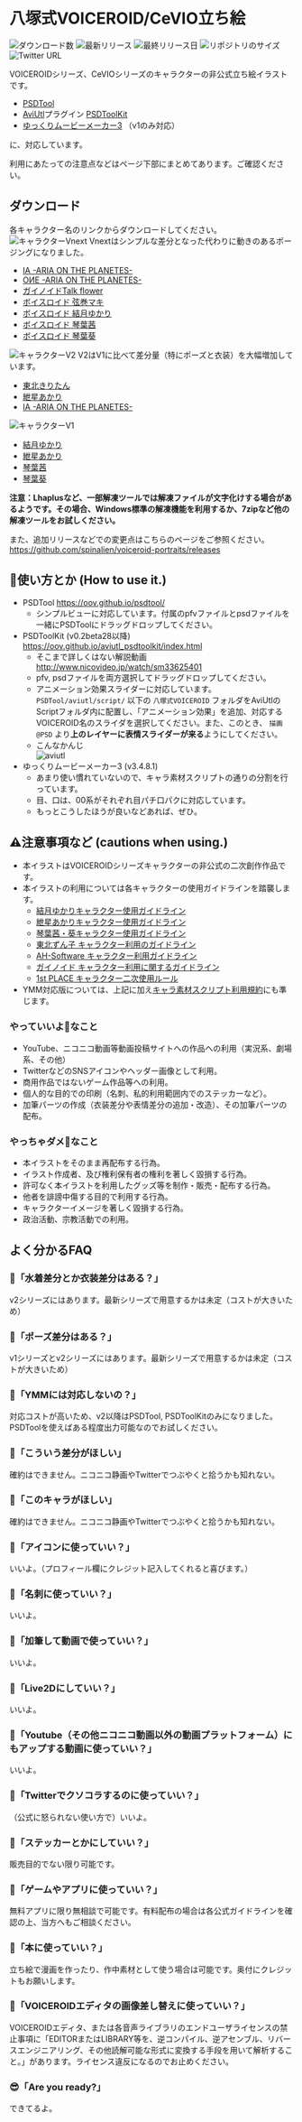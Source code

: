 # 八塚式VOICEROID/CeVIO立ち絵
![ダウンロード数](https://img.shields.io/github/downloads/spinalien/voiceroid-portraits/total?label=total%20downloads)
![最新リリース](https://img.shields.io/github/v/release/spinalien/voiceroid-portraits?label=latest%20release)
![最終リリース日](https://img.shields.io/github/release-date/spinalien/voiceroid-portraits)
![リポジトリのサイズ](https://img.shields.io/github/repo-size/spinalien/voiceroid-portraits?label=all%20filesize)
![Twitter URL](https://img.shields.io/twitter/url?style=social&url=https%3A%2F%2Ftwitter.com%2Fspinalien)

VOICEROIDシリーズ、CeVIOシリーズのキャラクターの非公式立ち絵イラストです。
* [PSDTool](https://oov.github.io/psdtool/)
* [AviUtl](http://spring-fragrance.mints.ne.jp/aviutl/)プラグイン [PSDToolKit](https://oov.github.io/aviutl_psdtoolkit/index.html)
* [ゆっくりムービーメーカー3](https://manjubox.net/ymm3/) （v1のみ対応）

に、対応しています。

利用にあたっての注意点などはページ下部にまとめてあります。ご確認ください。

## ダウンロード
各キャラクター名のリンクからダウンロードしてください。
![キャラクターVnext](https://raw.githubusercontent.com/spinalien/voiceroid-portraits/readme-images/Characters3.png)
Vnextはシンプルな差分となった代わりに動きのあるポージングになりました。
* [IA -ARIA ON THE PLANETES-](https://github.com/spinalien/voiceroid-portraits/releases/download/v4.0/ia_next.zip)
* [OИE -ARIA ON THE PLANETES-](https://github.com/spinalien/voiceroid-portraits/releases/download/v4.0/one_next.zip)
* [ガイノイドTalk flower](https://github.com/spinalien/voiceroid-portraits/releases/download/v4.1/vflower_next.zip)
* [ボイスロイド 弦巻マキ](https://github.com/spinalien/voiceroid-portraits/releases/download/v4.2/maki_next.zip)
* [ボイスロイド 結月ゆかり](https://github.com/spinalien/voiceroid-portraits/releases/download/v4.3/yukari_next.zip)
* [ボイスロイド 琴葉茜](https://github.com/spinalien/voiceroid-portraits/releases/download/v4.4/akane_next.zip)
* [ボイスロイド 琴葉葵](https://github.com/spinalien/voiceroid-portraits/releases/download/v4.4/aoi_next.zip)

![キャラクターV2](https://github.com/spinalien/voiceroid-portraits/blob/9ac21cc6e81ad5d103b4b9b96b6ba5e8863835cf/Characters2.png)
V2はV1に比べて差分量（特にポーズと衣装）を大幅増加しています。
* [東北きりたん](https://github.com/spinalien/voiceroid-portraits/releases/download/v3.1.2/Kiritan_v2.zip)
* [紲星あかり](https://github.com/spinalien/voiceroid-portraits/releases/download/v3.4.1/Akari_v2.zip)
* [IA -ARIA ON THE PLANETES-](https://github.com/spinalien/voiceroid-portraits/releases/download/v3.3.1/IA_v2.zip)


![キャラクターV1](https://github.com/spinalien/voiceroid-portraits/blob/609f71e453d1c3721aa043002fb2d8023d30e317/Characters1.png)
* [結月ゆかり](https://github.com/spinalien/voiceroid-portraits/releases/download/v3.1.3/Yukari.zip)
* [紲星あかり](https://github.com/spinalien/voiceroid-portraits/releases/download/v2.7/Akari.zip)
* [琴葉茜](https://github.com/spinalien/voiceroid-portraits/releases/download/v3.4.3/Akane.zip)
* [琴葉葵](https://github.com/spinalien/voiceroid-portraits/releases/download/v3.4.3/Aoi.zip)

**注意：Lhaplusなど、一部解凍ツールでは解凍ファイルが文字化けする場合があるようです。その場合、Windows標準の解凍機能を利用するか、7zipなど他の解凍ツールをお試しください。**

また、追加リリースなどでの変更点はこちらのページをご参照ください。 https://github.com/spinalien/voiceroid-portraits/releases

## 💁使い方とか (How to use it.)
* PSDTool https://oov.github.io/psdtool/
  * シンプルビューに対応しています。付属のpfvファイルとpsdファイルを一緒にPSDToolにドラッグドロップしてください。
* PSDToolKit (v0.2beta28以降) https://oov.github.io/aviutl_psdtoolkit/index.html
  * そこまで詳しくはない解説動画 http://www.nicovideo.jp/watch/sm33625401
  * pfv, psdファイルを両方選択してドラッグドロップしてください。
  * アニメーション効果スライダーに対応しています。 `PSDTool/aviutl/script/` 以下の `八塚式VOICEROID` フォルダをAviUtlのScriptフォルダ内に配置し、「アニメーション効果」を追加、対応するVOICEROID名のスライダを選択してください。また、このとき、 `描画@PSD` より**上のレイヤーに表情スライダーが来る**ようにしてください。
  * こんなかんじ  
  ![aviutl](https://github.com/spinalien/voiceroid-portraits/blob/readme-images/screen_053018_095312_PM.jpg)
* ゆっくりムービーメーカー3 (v3.4.8.1)
  * あまり使い慣れていないので、キャラ素材スクリプトの通りの分割を行っています。
  * 目、口は、00系がそれぞれ目パチ口パクに対応しています。
  * もっとこうしたほうが良いなどあれば、ぜひ。

## ⚠注意事項など (cautions when using.)
* 本イラストはVOICEROIDシリーズキャラクターの非公式の二次創作作品です。
* 本イラストの利用については各キャラクターの使用ガイドラインを踏襲します。
    * [結月ゆかりキャラクター使用ガイドライン](https://www.ah-soft.com/vocaloid/yukari/charactor_guide.html)
    * [紲星あかりキャラクター使用ガイドライン](https://www.ah-soft.com/vocaloid/akari/charactor_guide.html)
    * [琴葉茜・葵キャラクター使用ガイドライン](https://www.ai-j.jp/kotonoha/#license)
    * [東北ずん子 キャラクター利用のガイドライン](https://zunko.jp/guideline.html)
    * [AH-Software キャラクター利用ガイドライン](https://www.ah-soft.com/licensee/)
    * [ガイノイド キャラクター利用に関するガイドライン](https://gynoid.co.jp/news/view/63/)
    * [1st  PLACE キャラクター二次使用ルール](http://1stplace.co.jp/contact/voice_character_rule.pdf)
* YMM対応版については、上記に加え[キャラ素材スクリプト利用規約](http://www.nicotalk.com/kiyaku.html)にも準じます。

### やっていいよ🙆なこと
* YouTube、ニコニコ動画等動画投稿サイトへの作品への利用（実況系、劇場系、その他）
* TwitterなどのSNSアイコンやヘッダー画像として利用。
* 商用作品ではないゲーム作品等への利用。
* 個人的な目的での印刷（名刺、私的利用範囲内でのステッカーなど）。
* 加筆パーツの作成（衣装差分や表情差分の追加・改造）、その加筆パーツの配布。

### やっちゃダメ🙅なこと
* 本イラストをそのまま再配布する行為。
* イラスト作成者、及び権利保有者の権利を著しく毀損する行為。
* 許可なく本イラストを利用したグッズ等を制作・販売・配布する行為。
* 他者を誹謗中傷する目的で利用する行為。
* キャラクターイメージを著しく毀損する行為。
* 政治活動、宗教活動での利用。

## よく分かるFAQ
### 🤔「水着差分とか衣装差分はある？」
v2シリーズにはあります。最新シリーズで用意するかは未定（コストが大きいため）
### 🤔「ポーズ差分はある？」
v1シリーズとv2シリーズにはあります。最新シリーズで用意するかは未定（コストが大きいため）
### 🤔「YMMには対応しないの？」
対応コストが高いため、v2以降はPSDTool, PSDToolKitのみになりました。PSDToolを使えばある程度出力可能なのでお試しください。
### 🤔「こういう差分がほしい」
確約はできません。ニコニコ静画やTwitterでつぶやくと拾うかも知れない。
### 🤔「このキャラがほしい」
確約はできません。ニコニコ静画やTwitterでつぶやくと拾うかも知れない。
### 🤔「アイコンに使っていい？」
いいよ。（プロフィール欄にクレジット記入してくれると喜びます。）
### 🤔「名刺に使っていい？」
いいよ。
### 🤔「加筆して動画で使っていい？」
いいよ。
### 🤔「Live2Dにしていい？」
いいよ。
### 🤔「Youtube（その他ニコニコ動画以外の動画プラットフォーム）にもアップする動画に使っていい？」
いいよ。
### 🤔「Twitterでクソコラするのに使っていい？」
（公式に怒られない使い方で）いいよ。
### 🤔「ステッカーとかにしていい？」
販売目的でない限り可能です。
### 🤔「ゲームやアプリに使っていい？」
無料アプリに限り無相談で可能です。有料配布の場合は各公式ガイドラインを確認の上、当方へもご相談ください。
### 🤔「本に使っていい？」
立ち絵で漫画を作ったり、作中素材として使う場合は可能です。奥付にクレジットもお願いします。
### 🤔「VOICEROIDエディタの画像差し替えに使っていい？」
VOICEROIDエディタ、または各音声ライブラリのエンドユーザライセンスの禁止事項に「EDITORまたはLIBRARY等を、逆コンパイル、逆アセンブル、リバースエンジニアリング、その他読解可能な形式に変換する手段を用いて解析すること。」があります。ライセンス違反になるのでお止めください。
### 😎「Are you ready?」
できてるよ。
